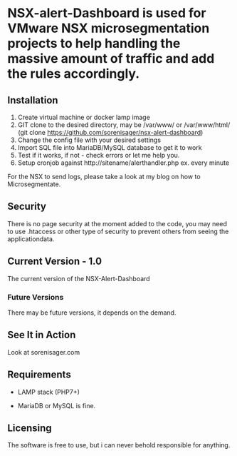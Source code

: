 # NSX-alert-Dashboard is used for VMware NSX microsegmentation projects to help handling the massive amount of traffic and add the rules accordingly.

## Installation
1. Create virtual machine or docker lamp image
2. GIT clone to the desired directory, may be /var/www/ or /var/www/html/ (git clone https://github.com/sorenisager/nsx-alert-dashboard)
3. Change the config file with your desired settings
4. Import SQL file into MariaDB/MySQL database to get it to work
5. Test if it works, if not - check errors or let me help you.
6. Setup cronjob against http://sitename/alerthandler.php ex. every minute

For the NSX to send logs, please take a look at my blog on how to Microsegmentate.

## Security
There is no page security at the moment added to the code, you may need to use .htaccess or other type of security to prevent others from seeing the applicationdata.

## Current Version - 1.0

The current version of the NSX-Alert-Dashboard

### Future Versions

There may be future versions, it depends on the demand.

## See It in Action

Look at sorenisager.com

## Requirements

* LAMP stack (PHP7+)
- MariaDB or MySQL is fine.

## Licensing

The software is free to use, but i can never behold responsible for anything.